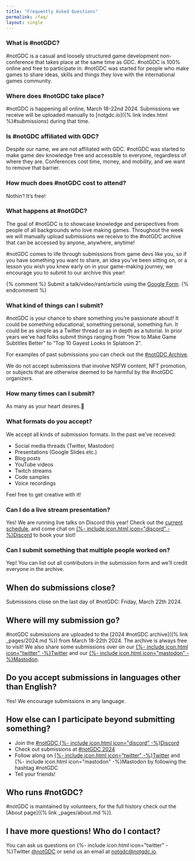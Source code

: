 ```yaml
---
title: "Frequently Asked Questions"
permalink: /faq/
layout: single
---
```


### What is #notGDC?

#notGDC is a casual and loosely structured game development non-conference that takes place at the same time as GDC. #notGDC is 100% online and free to participate in. #notGDC was started for people who make games to share ideas, skills and things they love with the international games community.


### Where does #notGDC take place?

#notGDC is happening all online, March 18-22nd 2024. Submissions we receive will be uploaded manually to [notgdc.io]({% link index.html %}#submissions) during that time. 


### Is #notGDC affiliated with GDC?

Despite our name, we are not affiliated with GDC. #notGDC was started to make game dev knowledge free and accessible to everyone, regardless of where they are. Conferences cost time, money, and mobility, and we want to remove that barrier. 


### How much does #notGDC cost to attend?

Nothin’! It’s free!


### What happens at #notGDC?

The goal of #notGDC is to showcase knowledge and perspectives from people of all backgrounds who love making games. Throughout the week we will manually upload submissions we receive to the #notGDC archive that can be accessed by anyone, anywhere, anytime! 

#notGDC comes to life through submissions from game devs like you, so if you have something you want to share, an idea you’ve been sitting on, or a lesson you wish you knew early on in your game-making journey, we encourage you to submit to our archive this year!

{% comment %}
Submit a talk/video/rant/article using the [Google Form](https://form.notgdc.io/).
{% endcomment %}


### What kind of things can I submit?

#notGDC is your chance to share something you’re passionate about! It could be something educational, something personal, something fun. It could be as simple as a Twitter thread or as in depth as a tutorial. In prior years we’ve had folks submit things ranging from “How to Make Game Subtitles Better” to “Top 10 Gayest Looks In Splatoon 2”. 

For examples of past submissions you can check out the [#notGDC Archive](https://notgdc.io/archive/).

We do not accept submissions that involve NSFW content, NFT promotion, or subjects that are otherwise deemed to be harmful by the #notGDC organizers. 


### How many times can I submit?

As many as your heart desires.💖


### What formats do you accept?

We accept all kinds of submission formats. In the past we’ve received:
- Social media threads (Twitter, Mastodon)
- Presentations (Google Slides etc.)
- Blog posts 
- YouTube videos
- Twitch streams 
- Code samples
- Voice recordings

Feel free to get creative with it!


### Can I do a live stream presentation?

Yes! We are running live talks on Discord this year! Check out the <a href="https://docs.google.com/spreadsheets/d/1o7NaKm_rlT3spANVOmxQPYyb7zpO6eIWUHLGGaSBFKI/edit#gid=0">current schedule</a>, and come chat on [{%- include icon.html icon="discord" -%}Discord](https://discord.notgdc.io/) to book your slot!


### Can I submit something that multiple people worked on?

Yep! You can list out all contributors in the submission form and we’ll credit everyone in the archive. 


## When do submissions close?

Submissions close on the last day of #notGDC: Friday, March 22th 2024. 


## Where will my submission go?

#notGDC submissions are uploaded to the [2024 #notGDC archive]({% link _pages/2024.md %}) from March 18-22th 2024. The archive is always free to visit! We also share some submissions over on our [{%- include icon.html icon="twitter" -%}Twitter](https://twitter.com/notGDC) and our [{%- include icon.html icon="mastodon" -%}Mastodon](https://mastodon.gamedev.place/@notGDC).


## Do you accept submissions in languages other than English? 

Yes! We encourage submissions in any language.


## How else can I participate beyond submitting something? 

- Join the [#notGDC {%- include icon.html icon="discord" -%}Discord](https://discord.notgdc.io/)
- Check out submissions at [#notGDC 2024](https://notgdc.io/2024/)
- Follow along on [{%- include icon.html icon="twitter" -%}Twitter](https://twitter.com/search?q=%23notGDC) and {%- include icon.html icon="mastodon" -%}Mastodon by following the hashtag #notGDC
- Tell your friends!


## Who runs #notGDC?

#notGDC is maintained by volunteers, for the full history check out the [About page]({% link _pages/about.md %}). 


## I have more questions! Who do I contact?

You can ask us questions on {%- include icon.html icon="twitter" -%}Twitter [@notGDC](https://twitter.com/notGDC) or send us an email at [notgdc@notgdc.io](mailto:notgdc@notgdc.io).






